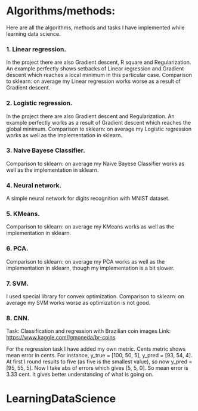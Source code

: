 # Algorithms/methods:

Here are all the algorithms, methods and tasks I have implemented while learning data science.

### 1. Linear regression.
In the project there are also Gradient descent, R square and Regularization.
An example perfectly shows setbacks of Linear regression and Gradient descent which reaches a local minimum in this particular case.
Comparison to sklearn: on average my Linear regression works worse as a result of Gradient descent.

### 2. Logistic regression.
In the project there are also Gradient descent and Regularization.
An example perfectly works as a result of Gradient descent which reaches the global minimum.
Comparison to sklearn: on average my Logistic regression works as well as the implementation in sklearn.

### 3. Naive Bayese Classifier.
Comparison to sklearn: on average my Naive Bayese Classifier works as well as the implementation in sklearn.

### 4. Neural network.
A simple neural network for digits recognition with MNIST dataset.

### 5. KMeans.
Comparison to sklearn: on average my KMeans works as well as the implementation in sklearn.

### 6. PCA.
Comparison to sklearn: on average my PCA works as well as the implementation in sklearn, though my implementation is a bit slower.

### 7. SVM.
I used special library for convex optimization.
Comparison to sklearn: on average my SVM works worse as optimization is not good.

### 8. CNN.
Task: Classification and regression with Brazilian coin images
Link: https://www.kaggle.com/lgmoneda/br-coins

For the regression task I have added my own metric. Cents metric shows mean error in cents. For instance, y_true = [100, 50, 5], y_pred = [93, 54, 4]. At first I round results to five (as five is the smallest value), so now y_pred = [95, 55, 5]. Now I take abs of errors which gives [5, 5, 0]. So mean error is 3.33 cent. It gives better understanding of what is going on.
# LearningDataScience
